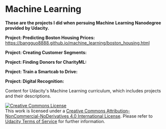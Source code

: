 # Machine Learning

**These are the projects I did when persuing Machine Learning Nanodegree provided by Udacity.**

**Project: Predicting Boston Housing Prices:** https://bangguo8888.github.io/machine_learning/boston_housing.html

**Project: Creating Customer Segments:**

**Project: Finding Donors for CharityML:**

**Project: Train a Smartcab to Drive:**

**Project: Digital Recognition:**


Content for Udacity's Machine Learning curriculum, which includes projects and their descriptions.

<a rel="license" href="http://creativecommons.org/licenses/by-nc-nd/4.0/"><img alt="Creative Commons License" style="border-width:0" src="https://i.creativecommons.org/l/by-nc-nd/4.0/88x31.png" /></a><br />This work is licensed under a <a rel="license" href="http://creativecommons.org/licenses/by-nc-nd/4.0/">Creative Commons Attribution-NonCommercial-NoDerivatives 4.0 International License</a>. Please refer to [Udacity Terms of Service](https://www.udacity.com/legal) for further information.
